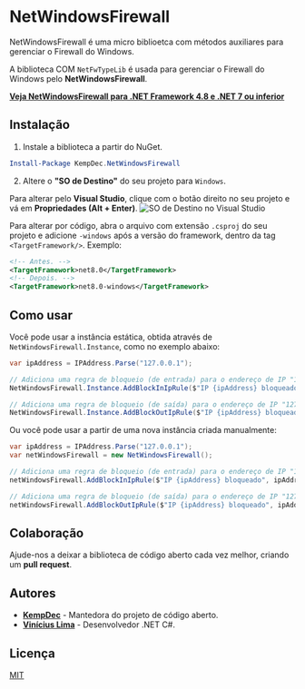 # NetWindowsFirewall

NetWindowsFirewall é uma micro biblioetca com métodos auxiliares para gerenciar o Firewall do Windows.

A biblioteca COM `NetFwTypeLib` é usada para gerenciar o Firewall do Windows pelo **NetWindowsFirewall**.

[**Veja NetWindowsFirewall para .NET Framework 4.8 e .NET 7 ou inferior**](https://github.com/kempdec/NetWindowsFirewall-Legacy)

## Instalação

1. Instale a biblioteca a partir do NuGet.

``` powershell
Install-Package KempDec.NetWindowsFirewall
```

2. Altere o **"SO de Destino"** do seu projeto para `Windows`.

Para alterar pelo **Visual Studio**, clique com o botão direito no seu projeto e vá em **Propriedades (Alt + Enter)**.
  ![SO de Destino no Visual Studio](assets/target-os.png)


Para alterar por código, abra o arquivo com extensão `.csproj` do seu projeto e adicione `-windows` após a versão do
framework, dentro da tag `<TargetFramework/>`. Exemplo:
  ``` xml
  <!-- Antes. -->
  <TargetFramework>net8.0</TargetFramework>
  <!-- Depois. -->
  <TargetFramework>net8.0-windows</TargetFramework>
  ```

## Como usar

Você pode usar a instância estática, obtida através de `NetWindowsFirewall.Instance`, como no exemplo abaixo:

``` csharp
var ipAddress = IPAddress.Parse("127.0.0.1");

// Adiciona uma regra de bloqueio (de entrada) para o endereço de IP "127.0.1" no Firewall do Windows.
NetWindowsFirewall.Instance.AddBlockInIpRule($"IP {ipAddress} bloqueado", ipAddress);

// Adiciona uma regra de bloqueio (de saída) para o endereço de IP "127.0.0.1" no Firewall do Windows.
NetWindowsFirewall.Instance.AddBlockOutIpRule($"IP {ipAddress} bloqueado", ipAddress);
```

Ou você pode usar a partir de uma nova instância criada manualmente:

``` csharp
var ipAddress = IPAddress.Parse("127.0.0.1");
var netWindowsFirewall = new NetWindowsFirewall();

// Adiciona uma regra de bloqueio (de entrada) para o endereço de IP "127.0.1" no Firewall do Windows.
netWindowsFirewall.AddBlockInIpRule($"IP {ipAddress} bloqueado", ipAddress);

// Adiciona uma regra de bloqueio (de saída) para o endereço de IP "127.0.0.1" no Firewall do Windows.
netWindowsFirewall.AddBlockOutIpRule($"IP {ipAddress} bloqueado", ipAddress);
```

## Colaboração

Ajude-nos a deixar a biblioteca de código aberto cada vez melhor, criando um **pull request**.

## Autores

- [**KempDec**](https://github.com/kempdec) - Mantedora do projeto de código aberto.
- [**Vinícius Lima**](https://github.com/viniciusxdl) - Desenvolvedor .NET C#.

## Licença

[MIT](https://github.com/kempdec/NetWindowsFirewall/blob/main/LICENSE)
